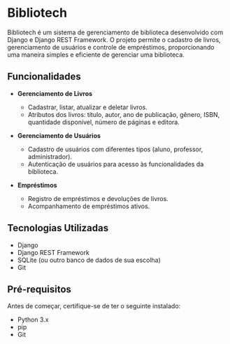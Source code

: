 # Bibliotech

Bibliotech é um sistema de gerenciamento de biblioteca desenvolvido com Django e Django REST Framework. O projeto permite o cadastro de livros, gerenciamento de usuários e controle de empréstimos, proporcionando uma maneira simples e eficiente de gerenciar uma biblioteca.

## Funcionalidades

- **Gerenciamento de Livros**
  - Cadastrar, listar, atualizar e deletar livros.
  - Atributos dos livros: título, autor, ano de publicação, gênero, ISBN, quantidade disponível, número de páginas e editora.

- **Gerenciamento de Usuários**
  - Cadastro de usuários com diferentes tipos (aluno, professor, administrador).
  - Autenticação de usuários para acesso às funcionalidades da biblioteca.

- **Empréstimos**
  - Registro de empréstimos e devoluções de livros.
  - Acompanhamento de empréstimos ativos.

## Tecnologias Utilizadas

- Django
- Django REST Framework
- SQLite (ou outro banco de dados de sua escolha)
- Git

## Pré-requisitos

Antes de começar, certifique-se de ter o seguinte instalado:

- Python 3.x
- pip
- Git
